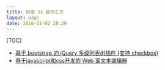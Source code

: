 ```yaml
---
title: 前端 Js 插件汇总
layout: page
date: 2016-11-02 20:29
---
```


[TOC]

- [基于 bootstrap 的 jQuery 多级列表树插件 (支持 checkbox)](http://www.htmleaf.com/jQuery/Menu-Navigation/201502141379.html)
- [基于javascript和css开发的 Web 富文本编辑器](https://github.com/wangfupeng1988/wangEditor)
